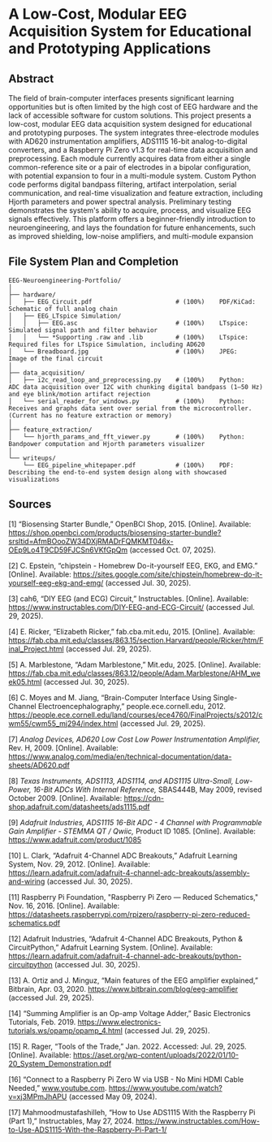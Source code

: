 # A Low-Cost, Modular EEG Acquisition System for Educational and Prototyping Applications

## Abstract
The field of brain-computer interfaces presents significant learning opportunities but is often limited by the high cost of EEG hardware and the lack of accessible software for custom solutions. This project presents a low-cost, modular EEG data acquisition system designed for educational and prototyping purposes. The system integrates three-electrode modules with AD620 instrumentation amplifiers, ADS1115 
16-bit analog-to-digital converters, and a Raspberry Pi Zero v1.3 for real-time data acquisition and preprocessing. Each module currently acquires data from either a single common-reference site or a pair of electrodes in a bipolar configuration, with potential expansion to four in a multi-module system. Custom Python code performs digital bandpass filtering, artifact interpolation, serial communication, and real-time visualization and feature extraction, including Hjorth parameters and power spectral analysis. Preliminary testing demonstrates the system's ability to acquire, process, and visualize EEG signals effectively. This platform offers a beginner-friendly introduction to neuroengineering, and lays the foundation for future enhancements, such as improved shielding, low-noise amplifiers, and multi-module expansion

## File System Plan and Completion
```plaintext
EEG-Neuroengineering-Portfolio/
│
├── hardware/
│   ├── EEG_Circuit.pdf                       # (100%)    PDF/KiCad:  Schematic of full analog chain
│   ├── EEG_LTspice Simulation/
│   │	├── EEG.asc                           # (100%)    LTspice:    Simulated signal path and filter behavior
│   │	└── *Supporting .raw and .lib         # (100%)    LTspice:    Required files for LTspice Simulation, including AD620
│   └── Breadboard.jpg                        # (100%)    JPEG:       Image of the final circuit
│
├── data_acquisition/
│   ├── i2c_read_loop_and_preprocessing.py    # (100%)    Python:     ADC data acquisition over I2C with chunking digital bandpass (1–50 Hz) and eye blink/motion artifact rejection
│   └── serial_reader_for_windows.py          # (100%)    Python:     Receives and graphs data sent over serial from the microcontroller. (Current has no feature extraction or memory)
│
├── feature_extraction/
│   └── hjorth_params_and_fft_viewer.py       # (100%)    Python:     Bandpower computation and Hjorth parameters visualizer
│
└── writeups/
    └── EEG_pipeline_whitepaper.pdf           # (100%)    PDF:        Describing the end-to-end system design along with showcased visualizations
```
## Sources
[1] “Biosensing Starter Bundle,” OpenBCI Shop, 2015. [Online]. Available: https://shop.openbci.com/products/biosensing-starter-bundle?srsltid=AfmBOooZW34DXjRMADrFQMKMT046x-OEp9Lo4T9CD59FJCSn6VKfGpQm (accessed Oct. 07, 2025).

[2] C. Epstein, “chipstein - Homebrew Do-it-yourself EEG, EKG, and EMG.” [Online]. Available: https://sites.google.com/site/chipstein/homebrew-do-it-yourself-eeg-ekg-and-emg/ (accessed Jul. 30, 2025).

[3] cah6, “DIY EEG (and ECG) Circuit,” Instructables. [Online]. Available: https://www.instructables.com/DIY-EEG-and-ECG-Circuit/ (accessed Jul. 29, 2025).

[4] E. Ricker, “Elizabeth Ricker,” fab.cba.mit.edu, 2015. [Online]. Available: https://fab.cba.mit.edu/classes/863.15/section.Harvard/people/Ricker/htm/Final_Project.html (accessed Jul. 29, 2025).

[5] A. Marblestone, “Adam Marblestone,” Mit.edu, 2025. [Online]. Available: https://fab.cba.mit.edu/classes/863.12/people/Adam.Marblestone/AHM_week05.html (accessed Jul. 30, 2025).

[6] C. Moyes and M. Jiang, “Brain-Computer Interface Using Single-Channel Electroencephalography,” people.ece.cornell.edu, 2012. https://people.ece.cornell.edu/land/courses/ece4760/FinalProjects/s2012/cwm55/cwm55_mj294/index.html (accessed Jul. 29, 2025).

[7] *Analog Devices, AD620 Low Cost Low Power Instrumentation Amplifier,* Rev. H, 2009. [Online]. Available: https://www.analog.com/media/en/technical-documentation/data-sheets/AD620.pdf

[8] *Texas Instruments, ADS1113, ADS1114, and ADS1115 Ultra-Small, Low-Power, 16-Bit ADCs With Internal Reference,* SBAS444B, May 2009, revised October 2009. [Online]. Available: https://cdn-shop.adafruit.com/datasheets/ads1115.pdf

[9] *Adafruit Industries, ADS1115 16-Bit ADC - 4 Channel with Programmable Gain Amplifier - STEMMA QT / Qwiic,* Product ID 1085. [Online]. Available: https://www.adafruit.com/product/1085

[10] L. Clark, “Adafruit 4-Channel ADC Breakouts,” Adafruit Learning System, Nov. 29, 2012. [Online]. Available: https://learn.adafruit.com/adafruit-4-channel-adc-breakouts/assembly-and-wiring (accessed Jul. 30, 2025).

[11] Raspberry Pi Foundation, "Raspberry Pi Zero — Reduced Schematics," Nov. 16, 2016. [Online]. Available: https://datasheets.raspberrypi.com/rpizero/raspberry-pi-zero-reduced-schematics.pdf

[12] Adafruit Industries, “Adafruit 4-Channel ADC Breakouts, Python & CircuitPython,” Adafruit Learning System. [Online]. Available: https://learn.adafruit.com/adafruit-4-channel-adc-breakouts/python-circuitpython (accessed Jul. 30, 2025).

[13] A. Ortiz and J. Minguz, “Main features of the EEG amplifier explained,” Bitbrain, Apr. 03, 2020. https://www.bitbrain.com/blog/eeg-amplifier (accessed Jul. 29, 2025).

[14] “Summing Amplifier is an Op-amp Voltage Adder,” Basic Electronics Tutorials, Feb. 2019. https://www.electronics-tutorials.ws/opamp/opamp_4.html (accessed Jul. 29, 2025).

[15] R. Rager, “Tools of the Trade,” Jan. 2022. Accessed: Jul. 29, 2025. [Online]. Available: https://aset.org/wp-content/uploads/2022/01/10-20_System_Demonstration.pdf

[16] “Connect to a Raspberry Pi Zero W via USB - No Mini HDMI Cable Needed,” www.youtube.com. https://www.youtube.com/watch?v=xj3MPmJhAPU (accessed May 09, 2024).

[17] Mahmoodmustafashilleh, “How to Use ADS1115 With the Raspberry Pi (Part 1),” Instructables, May 27, 2024. https://www.instructables.com/How-to-Use-ADS1115-With-the-Raspberry-Pi-Part-1/
‌
‌
